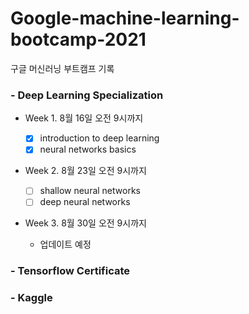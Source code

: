 # Google-machine-learning-bootcamp-2021
구글 머신러닝 부트캠프 기록

### - Deep Learning Specialization
- Week 1. 8월 16일 오전 9시까지

	- [x] introduction to deep learning
	- [X] neural networks basics

- Week 2. 8월 23일 오전 9시까지

	- [ ] shallow neural networks
	- [ ] deep neural networks

- Week 3. 8월 30일 오전 9시까지
	- 업데이트 예정


### - Tensorflow Certificate

### - Kaggle
